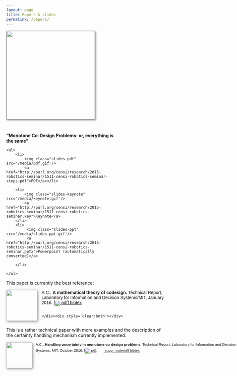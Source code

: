 ```yaml
---
layout: page
title: Papers & slides
permalink: /papers/
---
```


<style type='text/css'>
    img.slides-keynote{
        border:0; margin-bottom:-3px; height: 17px;
    }
    img.slides-ppt {
        border:0; margin-bottom:-3px; height: 17px;
    }
    img.slides-pdf {
        border:0; margin-bottom:-3px; height: 17px;
    }
    div.cover {
        float: left;
        clear: left;
        display: block; 
        margin-right: 2em; 
        padding-right: 1em;
        margin-bottom: 3em;
    }
    div.cover img, div.cover iframe {
        width: 20em; 
        border: solid 1px #888888;
        box-shadow: 2px 2px 5px #888888;
    }
    div.cover iframe { height: 15em;}
    div.talk { 
        /<em>border: solid 1px black;</em>/
        padding: 0; margin: 0;
        float: left; display: block;
        width: 25em;
        margin-right: -10em;
    }
    div.talk ul {margin-top: 1em;}
</style> 

<div class='cover'>
    <img class='cover' 
         src='http://purl.org/censi/research/2015-robotics-seminar/1511-censi-robotics-seminar.png'/>
</div>

<div class='talk'>
    <strong>&ldquo;Monotone Co-Design Problems: or, everything is the same&rdquo;</strong>.

    <ul>
        <li>
            <img class="slides-pdf" src='/media/pdf.gif'/>
            <a href="http://purl.org/censi/research/2015-robotics-seminar/1511-censi-robotics-seminar-steps.pdf">PDF</a></li>

        <li>
            <img class="slides-keynote" src='/media/keynote.gif'/>
            <a href="http://purl.org/censi/research/2015-robotics-seminar/1511-censi-robotics-seminar.key">Keynote</a>
        </li>
        <li>
             <img class="slides-ppt" src='/media/slides-ppt.gif'/>
             <a href="http://purl.org/censi/research/2015-robotics-seminar/1511-censi-robotics-seminar.pptx">Powerpoint (automatically converted)</a>

        </li>
        
    </ul>
</div>

<div style='clear:both'/>

<!--
	Just copy the code from publications below

	Might want to substitute 
	http://purl.org/censi/web/media/paper-icons
	http://censi.mit.edu/media/paper-icons

-->

This paper is currently the best reference:

<div class='pub-ref-desc'>
    <img class='icon' src='http://purl.org/censi/web/media/paper-icons/censi16codesign.png'/>
    <p class='pub-ref-short'><span class="author">A.C..</span>
    <span class="title">A mathematical theory of codesign.</span>
    Technical Report, Laboratory for Information and Decision Systems/MIT, January 2016.
    <span class="links"><span class="pdf"><a href="http://tiny.cc/co-design"><img style='border:0; margin-bottom:-6px'  src='/media/pdf.gif'/> pdf</a></span></span><a class='pub-ref-bibtex-link' onclick='javascript:$("#censi16codesign").toggle();' href='javascript:void(0)'>bibtex</a><pre class='pub-ref-bibtex' id='censi16codesign' style='display: none;'>@techreport{censi16codesign,
        author = "Censi, Andrea",
        title = "A Mathematical Theory of Codesign",
        month = "January",
        year = "2016",
        pdf = "http://tiny.cc/co-design",
        institution = "Laboratory for Information and Decision Systems/MIT"
    }</pre></p>
    <div class='desc'>
        
        
    </div><div style='clear:both'></div>
</div>

This is a rather technical paper with more examples and the description
of the certainty handling mechanism currently implemented:

<div class='pub-ref-compact'>
    <img class='icon' src='http://purl.org/censi/web/media/paper-icons/censi16uncertainty.png'/>
    <p class='pub-ref-short'><span class="author">A.C..</span>
    <span class="title">Handling uncertainty in monotone co-design problems.</span>
    Technical Report, Laboratory for Information and Decision Systems, MIT, October 2016.
    <span class="links"><span class="pdf"><a href="https://arxiv.org/pdf/1609.03103v1"><img style='border:0; margin-bottom:-6px'  src='/media/pdf.gif'/> pdf</a></span><span class="url"><a href="https://arxiv.org/abs/1609.03103"><img style='border:0; margin-bottom:-6px; height: 17px'  src='/media/web.gif'/> supp. material</a></span></span><a class='pub-ref-bibtex-link' onclick='javascript:$("#censi16uncertainty").toggle();' href='javascript:void(0)'>bibtex</a><pre class='pub-ref-bibtex' id='censi16uncertainty' style='display: none;'>@techreport{censi16uncertainty,
        author = "Censi, Andrea",
        title = "Handling Uncertainty in Monotone Co-Design Problems",
        url = "https://arxiv.org/abs/1609.03103",
        month = "October",
        year = "2016",
        pdf = "https://arxiv.org/pdf/1609.03103v1",
        institution = "Laboratory for Information and Decision Systems, MIT"
    }</pre></p><div style='clear:both'></div>
</div>

<!-- 
These two papers describe more examples for the simple case of a MCDP with only one cycle:


<div class='pub-ref-desc'>
    <img class='icon' src='http://censi.mit.edu/media/paper-icons/censi15monotone.png'/>
    <p class='pub-ref-short'><span class="author">A.C..</span>
    <span class="title">Monotone co-design problems and their systematic solution.</span>
    Technical Report, Laboratory for Information and Decision Systems/MIT, October 2015.
    <span class="links"><span class="pdf"><a href="http://purl.org/censi/research/201510-monotone/1-MonotoneCodesign.pdf"><img style='border:0; margin-bottom:-6px'  src='/media/pdf.gif'/> pdf</a></span></span><a class='pub-ref-bibtex-link' onclick='javascript:$("#censi15monotone").toggle();' href='javascript:void(0)'>bibtex</a><pre class='pub-ref-bibtex' id='censi15monotone' style='display: none;'>@techreport{censi15monotone,
        author = "Censi, Andrea",
        title = "Monotone Co-Design Problems and their Systematic Solution",
        month = "October",
        year = "2015",
        pdf = "http://purl.org/censi/research/201510-monotone/1-MonotoneCodesign.pdf",
        institution = "Laboratory for Information and Decision Systems/MIT"
    }</pre></p>
    <div class='desc'>
        
        
    </div><div style='clear:both'></div>
</div> -->


<!--

This is an application to computation/resources graphs:

<div class='pub-ref-desc'>
    <img class='icon' src='http://censi.mit.edu/media/paper-icons/censi15rara.png'/>
    <p class='pub-ref-short'><span class="author">A.C..</span>
    <span class="title">Synthesis of resource-aware robotic applications.</span>
    Technical Report, Laboratory for Information and Decision Systems/MIT, October 2015.
    <span class="links"><span class="pdf"><a href="http://purl.org/censi/research/201510-monotone/3-ResourceAwareRoboticApplications.pdf"><img style='border:0; margin-bottom:-6px'  src='/media/pdf.gif'/> pdf</a></span></span><a class='pub-ref-bibtex-link' onclick='javascript:$("#censi15rara").toggle();' href='javascript:void(0)'>bibtex</a><pre class='pub-ref-bibtex' id='censi15rara' style='display: none;'>@techreport{censi15rara,
        author = "Censi, Andrea",
        title = "Synthesis of resource-aware robotic applications",
        month = "October",
        year = "2015",
        pdf = "http://purl.org/censi/research/201510-monotone/3-ResourceAwareRoboticApplications.pdf",
        institution = "Laboratory for Information and Decision Systems/MIT"
    }</pre></p>
    <div class='desc'>
        
        
    </div><div style='clear:both'></div>
</div>
-->

<style type='text/css'>

div.pub-ref-compact { 
    font-family: sans-serif; font-size: smaller;
    width: 150%;
}

p.pub-ref-short {
    font-family: sans-serif;
    /*font-size: smaller;*/
}
p.pub-ref-short span.title { font-weight: bold;}

pre.pub-ref-bibtex { overflow: hidden;  font-size: 8pt;}
a.pub-ref-bibtex-link:before {content: " ";}

p.pub-ref-short span.links:before { content: "["; }
p.pub-ref-short span.links:after { content: "]"; }
p.pub-ref-short span.links span:after  { content: ", ";}
p.pub-ref-short span.links span:last-child:after { content: "";}
 

div.pub-ref-desc {
    padding-bottom: 1em;
}


div.pub-ref-desc div.desc { 
    margin-left: 1.5em;
    margin-right: 1.5em;
    display: block;
    overflow: auto; /* contains the floating img below */
}

div.pub-ref-compact img.icon {
    clear: left;
    float: left;
    margin-right: 1em;
    width: 4em;
    padding: 0;
    margin-bottom: 1em;
            border: solid 0px #888888;
        box-shadow: 2px 2px 8px #888888;

}

div.pub-ref-desc img.icon { 
    clear: left;
    float: left;
    margin-right: 1em;
    
    width: 7em;
    padding: 0;
    margin-bottom: 1em;
            border: solid 0px #888888;
        box-shadow: 2px 2px 8px #888888;
}

/* Publications previews */
div.pub_ref_page div.previews div.pdf-preview {
    text-align: center;
    margin: 1em;
    width: 8em;
    display: block;
    float: left;
}

div.pub_ref_page div.previews div.pdf-preview img {
    width: 8em;
    border: solid 1px #888888;
    box-shadow: 2px 2px 5px #888888;
}

div.pub_ref_page div.after-previews  {
    clear: both;
    display: block;
}

</style>